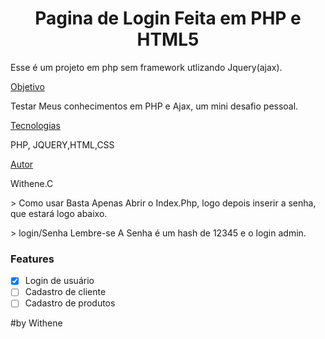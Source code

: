 <h1 align="center">Pagina de Login Feita em PHP e HTML5</h1>
 Esse é um projeto em php sem framework utlizando  Jquery(ajax). 
 
 
 <p>
 <a href="#objetivo">Objetivo</a> 
 <p> Testar Meus conhecimentos em PHP e Ajax, um mini desafio pessoal. </p>
 <a href="#tecnologias">Tecnologias</a> 
 <p> PHP, JQUERY,HTML,CSS </p>
 <a href="#autor">Autor</a>
 <p> Withene.C</p>
</p>
    <p>> Como usar Basta Apenas Abrir o Index.Php, logo depois inserir a senha, que estará logo abaixo.</p>
    <p>> login/Senha Lembre-se A Senha é um hash de 12345 e o login admin.</p>


### Features

- [x] Login de usuário
- [ ] Cadastro de cliente
- [ ] Cadastro de produtos

#by Withene
